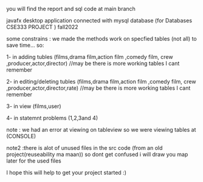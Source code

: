 

you will find the report and sql code  at main branch

javafx desktop application connected with mysql database (for Databases CSE333 PROJECT ) fall2022

some constrains : we made the methods work on specfied tables (not all) to save time... so:

1- in adding tubles (films,drama film,action film ,comedy film, crew ,producer,actor,director) //may be there is more working tables I cant remember

2- in editing/deleting tubles (films,drama film,action film ,comedy film, crew ,producer,actor,director,rate) //may be there is more working tables I cant remember

3- in view (films,user)

4- in statemnt problems (1,2,3and 4)

note : we had an error at viewing on tableview so we were viewing tables at (CONSOLE)

note2 :there is alot of unused files in the src code (from an old project(reuseability ma maan)) so dont get confused i will draw you map later for the used files

I hope this will help to get your project started :)
